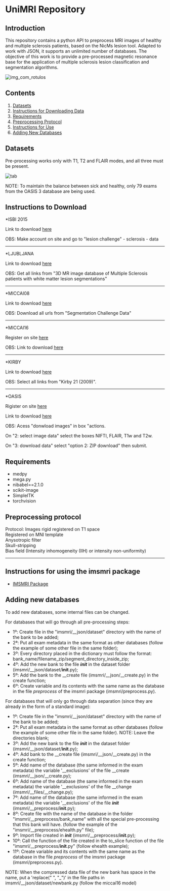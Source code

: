 # UniMRI Repository

Introduction
-------------------------------------------

This repository contains a python API to preprocess MRI images of healthy and multiple sclerosis patients, based on the NicMs lesion tool.
Adapted to work with JSON, it supports an unlimited number of databases.
The objective of this work is to provide a pre-processed magnetic resonance base for the application of multiple sclerosis lesion classification and segmentation algorithms.

![img_com_rotulos](https://user-images.githubusercontent.com/49326502/90802677-f85a1080-e2ed-11ea-98f2-0cf11adc92d1.png)

Contents
-------------------------------------------

1. [Datasets](#datasets)
2. [Instructions for Downloading Data](#download)
3. [Requirements](#req)
4. [Preprocessing Protocol](#protocol)
5. [Instructions for Use](#use)
6. [Adding New Databases](#new)

<a name="datasets"></a>
Datasets
-------------------------------------------

Pre-processing works only with T1, T2 and FLAIR modes, and all three must be present.

![tab](https://user-images.githubusercontent.com/49326502/90802614-e37d7d00-e2ed-11ea-9169-2aeec7ddaff0.png)

NOTE: To maintain the balance between sick and healthy, only 79 exams from the OASIS 3 database are being used.

<a name="download"></a>
Instructions to Download
-------------------------------------------

*ISBI 2015

Link to download [here](https://smart-stats-tools.org/lesion-challenge)

OBS: Make account on site and go to "lesion challenge" - sclerosis - data

-------------------------------------------

*LJUBLJANA

Link to download [here](http://lit.fe.uni-lj.si/tools.php?lang=eng)

OBS: Get all links from "3D MR image database of Multiple Sclerosis patients with white matter lesion segmentations"

-------------------------------------------

*MICCAI08  

Link to download [here](https://www.nitrc.org/frs/?group_id=745)

OBS: Download all urls from "Segmentation Challenge Data"

-------------------------------------------

*MICCAI16

Register on site [here](https://portal.fli-iam.irisa.fr/msseg-challenge/overview?p_p_id=registration_WAR_fliiamportlet&p_p_lifecycle=0&p_p_state=normal&p_p_mode=view&p_p_col_id=column-1&p_p_col_pos=1&p_p_col_count=3&_registration_WAR_fliiamportlet_mvcPath=%2Fhtml%2Fregistration%2Fregistration.jsp)

OBS: Link to download [here](https://portal.fli-iam.irisa.fr/msseg-challenge/data)

-------------------------------------------

*KIRBY

Link to download [here](https://www.nitrc.org/frs/?group_id=313)

OBS: Select all links from "Kirby 21 (2009)".

-------------------------------------------

*OASIS

Rigister on site [here](https://central.xnat.org/app/template/Register.vm#!)

Link to download [here](https://central.xnat.org/app/template/XDATScreen_report_xnat_projectData.vm/search_element/xnat:projectData/search_field/xnat:projectData.ID/search_value/OASIS3)

OBS: Acess "donwload images" in box "actions.

On "2: select image data" select the boxes NIFTI, FLAIR, T1w and T2w. 

On "3: download data" select "option 2: ZIP download" then submit.

<a name="req"></a>
Requirements
----------------------------------------------------------------

- medpy
- mega.py
- nibabel==2.1.0
- scikit-image
- SimpleITK
- torchvision

<a name="protocol"></a>
Preprocessing protocol
-----------------------------------------------------------------

Protocol:
Images rigid registered on T1 space  
Registered on MNI template  
Anysotropic filter  
Skull-stripping  
Bias field (Intensity inhomogeneity (IIH) or intensity non-uniformity)

---------------------------------------------------------------------------------------------------

<a name="use"></a>
Instructions for using the imsmri package
------------------------------------------------------------------

- [IMSMRI Package](https://github.com/rodrigodebem/iMRI-Dataset/tree/current/imsmri)

<a name="new"></a>
Adding new databases
------------------------------------------------------------------

To add new databases, some internal files can be changed.

For databases that will go through all pre-processing steps:

- 1º: Create file in the "imsmri/__json/dataset" directory with the name of the bank to be added;
- 2ª: Put all exam metadata in the same format as other databases (follow the example of some other file in the same folder);
- 3º: Every directory placed in the dictionary must follow the format:
bank_name/filename_zip/segment_directory_inside_zip;
- 4º: Add the new bank to the file *__init__* in the dataset folder (imsmri/__json/dataset/__init__.py);
- 5º: Add the bank to the __create file (imsmri/__json/__create.py) in the create function;
- 6º: Create variable and its contents with the same name as the database in the file *preprocess* of the imsmri package (imsmri/preprocess.py).

For databases that will only go through data separation (since they are already in the form of a standard image):

- 1º: Create file in the "imsmri/__json/dataset" directory with the name of the bank to be added;
- 2ª: Put all exam metadata in the same format as other databases (follow the example of some other file in the same folder). NOTE: Leave the directories blank;
- 3º: Add the new bank to the file *__init__* in the dataset folder (imsmri/__json/dataset/__init__.py);
- 4º: Add bank to the __create file (imsmri/__json/__create.py) in the create function;
- 5º: Add name of the database (the same informed in the exam metadata) the variable '__exclusions' of the file __create (imsmri/__json/__create.py);
- 6º: Add name of the database (the same informed in the exam metadata) the variable '__exclusions' of the file __change (imsmri/__files/__change.py);
- 7º: Add name of the database (the same informed in the exam metadata) the variable '__exclusions' of the file *__init__* (imsmri/__preprocess/__init__.py);
- 8º: Create file with the name of the database in the folder "imsmri/__preprocess/bank_name" with all the special pre-processing that this bank will have. (follow the example of the "imsmri/__preprocess/ehealth.py" file);
- 9º: Import file created in *__init__* (imsmri/__preprocess/__init__.py);
- 10º: Call the function of the file created in the to_slice function of the file "imsmri/__preprocess/__init__.py" (follow ehealth example);
- 11º: Create variable and its contents with the same name as the database in the file *preprocess* of the imsmri package (imsmri/preprocess.py).

NOTE: When the compressed data file of the new bank has space in the name, put a 'replace(" ", "_")' in the file paths in imsmri/__json/dataset/newbank.py (follow the miccai16 model)
